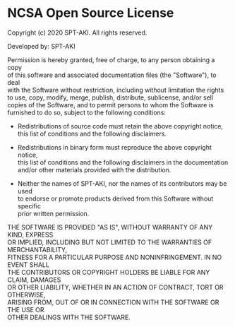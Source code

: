 ﻿# NCSA Open Source License  

Copyright (c) 2020 SPT-AKI. All rights reserved.  

Developed by: SPT-AKI

Permission is hereby granted, free of charge, to any person obtaining a copy  
of this software and associated documentation files (the "Software"), to deal  
with the Software without restriction, including without limitation the rights  
to use, copy, modify, merge, publish, distribute, sublicense, and/or sell  
copies of the Software, and to permit persons to whom the Software is  
furnished to do so, subject to the following conditions:  

* Redistributions of source code must retain the above copyright notice,  
this list of conditions and the following disclaimers.  

* Redistributions in binary form must reproduce the above copyright notice,  
this list of conditions and the following disclaimers in the documentation  
and/or other materials provided with the distribution.  

* Neither the names of SPT-AKI, nor the names of its contributors may be used  
to endorse or promote products derived from this Software without specific  
prior written permission.  

THE SOFTWARE IS PROVIDED "AS IS", WITHOUT WARRANTY OF ANY KIND, EXPRESS  
OR IMPLIED, INCLUDING BUT NOT LIMITED TO THE WARRANTIES OF MERCHANTABILITY,  
FITNESS FOR A PARTICULAR PURPOSE AND NONINFRINGEMENT. IN NO EVENT SHALL  
THE CONTRIBUTORS OR COPYRIGHT HOLDERS BE LIABLE FOR ANY CLAIM, DAMAGES  
OR OTHER LIABILITY, WHETHER IN AN ACTION OF CONTRACT, TORT OR OTHERWISE,  
ARISING FROM, OUT OF OR IN CONNECTION WITH THE SOFTWARE OR THE USE OR  
OTHER DEALINGS WITH THE SOFTWARE.  
